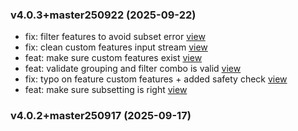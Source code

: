 ### v4.0.3+master250922 (2025-09-22)

-  fix: filter features to avoid subset error [view](https://github.com/bigomics/omicsplayground/commit/e867c59d783c618ca94125c0b999a978c56dc75d)
-  fix: clean custom features input stream [view](https://github.com/bigomics/omicsplayground/commit/7649e3ef7651691f00e0f427ee7340a3b16c5f2e)
-  feat: make sure custom features exist [view](https://github.com/bigomics/omicsplayground/commit/1e784cf01c991d7eabc91f681fbe20d7b3c1ebed)
-  feat: validate grouping and filter combo is valid [view](https://github.com/bigomics/omicsplayground/commit/5691445fd07841df736c2bf4d4e03a790cc4294a)
-  fix: typo on feature custom features + added safety check [view](https://github.com/bigomics/omicsplayground/commit/dcf460f553cf73440446824158e5a058b39d829c)
-  feat: make sure subsetting is right [view](https://github.com/bigomics/omicsplayground/commit/829642243946141efe88e75b4fbbb6fa23f9bcda)


### v4.0.2+master250917 (2025-09-17)



